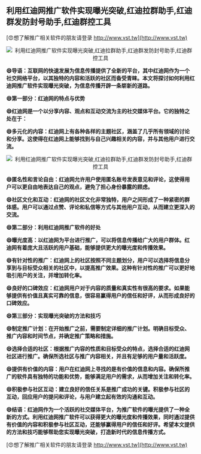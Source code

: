 ## **利用红迪网推广软件实现曝光突破,红迪拉群助手,红迪群发防封号助手,红迪群控工具**

[😍想了解推广相关软件的朋友请登录 http://www.vst.tw](http://www.vst.tw)

 <center><img src="https://vst.tw/MP4/tuiguang/png/0.png" alt="利用红迪网推广软件实现曝光突破,红迪拉群助手,红迪群发防封号助手,红迪群控工具"></center>

**😄导语：互联网的快速发展为信息传播提供了全新的平台，其中红迪网作为一个社交网络平台，以其独特的内容和活跃的社区而备受青睐。本文将探讨如何利用红迪网推广软件实现曝光突破，为信息传播开辟一条崭新的道路。**

**😄第一部分：红迪网的特点与优势**

**😄红迪网是一个以分享内容、观点和互动交流为主的社交媒体平台。它的独特之处在于：**

**😄多元化的内容：红迪网上有各种各样的主题社区，涵盖了几乎所有领域的讨论和分享。这使得在红迪网上能够找到与自己兴趣相关的内容，并与其他用户进行交流。**

 <center><img src="https://vst.tw/MP4/tuiguang/png/1.png" alt="利用红迪网推广软件实现曝光突破,红迪拉群助手,红迪群发防封号助手,红迪群控工具"></center>

**😄匿名性和言论自由：红迪网允许用户使用匿名账号发表意见和评论，这使得用户可以更自由地表达自己的观点，避免了担心身份暴露的顾虑。**

**😄社区文化和互动：红迪网的社区文化非常独特，用户之间形成了一种紧密的群体感。用户可以通过点赞、评论和私信等方式与其他用户互动，从而建立更深入的交流。**

**😄第二部分：利用红迪网推广软件的好处**

**😄曝光度高：以红迪网为平台进行推广，可以将信息传播给广大的用户群体。红迪网有着庞大且活跃的用户基础，能够提供更大的曝光度和传播效果。**

**😄有针对性的推广：红迪网上的社区按照不同主题划分，用户可以选择将信息分享到与目标受众相关的社区中，以提高推广效果。这种有针对性的推广可以更好地吸引用户的关注，并增加转化率。**

**😄良好的口碑效应：红迪网用户对于内容的质量和真实性有很高的要求。如果能够提供有价值且真实可靠的信息，很容易赢得用户的信任和好评，从而形成良好的口碑效应。**

**😄第三部分：实现曝光突破的方法和技巧**

**😄制定推广计划：在开始推广之前，需要制定详细的推广计划。明确目标受众、推广内容和时间节点，并确定推广策略和措施。**

**😄选择合适的社区：根据推广内容的性质和目标受众的特点，选择合适的红迪网社区进行推广。确保所选社区与推广内容相关，并且有足够的用户量和活跃度。**

**😄提供有价值的内容：用户在红迪网上寻找的是有价值的信息和内容。确保所推广的软件具有独特的功能和优势，能够满足用户的需求，从而增加关注和转化率。**

**😄积极参与社区互动：建立良好的信任关系是推广成功的关键。积极参与社区的互动，回应用户的提问和评论，与用户建立起有效的沟通和互动。**

**😄结语：红迪网作为一个活跃的社交媒体平台，为推广软件的曝光提供了一种全新的方式。利用红迪网推广软件可以获得更大的曝光度和传播效果，同时通过提供有价值的内容和积极参与社区互动，还能够赢得用户的信任和好评。希望本文提供的方法和技巧能够帮助您实现曝光突破，打造新时代的信息传播方式。**

[😍想了解推广相关软件的朋友请登录 http://www.vst.tw](http://www.vst.tw)



